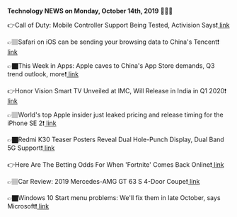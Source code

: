 <b>Technology NEWS on Monday, October 14th, 2019</b> 📡📡📡 

👉Call of Duty: Mobile Controller Support Being Tested, Activision Says❗️<a href='https://www.google.com/url?rct=j&sa=t&url=https://gadgets.ndtv.com/games/news/seo-headline-call-of-duty-mobile-controller-support-activision-tencent-games-2116646&ct=ga&cd=CAIyGmVjZmViYzNiZjFkNzQyNDM6Y29tOmVuOlVT&usg=AFQjCNHdrVaRKTyn91Q6dVzZPrpTWshMBQ'> link</a>

👉🏽Safari on iOS can be sending your browsing data to China's Tencent❗️<a href='https://www.google.com/url?rct=j&sa=t&url=https://appleinsider.com/articles/19/10/14/safari-on-ios-can-be-sending-your-browsing-data-to-chinas-tencent&ct=ga&cd=CAIyGmVjZmViYzNiZjFkNzQyNDM6Y29tOmVuOlVT&usg=AFQjCNGcsakOBlMp6Xbmaq3ubK0R7edhpw'> link</a>

👉🏿This Week in Apps: Apple caves to China's App Store demands, Q3 trend outlook, more❗️<a href='https://www.google.com/url?rct=j&sa=t&url=https://techcrunch.com/2019/10/12/this-week-in-apps-apple-caves-to-chinas-app-store-demands-q3-trend-outlook-more/&ct=ga&cd=CAIyGmVjZmViYzNiZjFkNzQyNDM6Y29tOmVuOlVT&usg=AFQjCNENCoZ602hN1HsdUaNdj_LvzuYg9g'> link</a>

👉Honor Vision Smart TV Unveiled at IMC, Will Release in India in Q1 2020❗️<a href='https://www.google.com/url?rct=j&sa=t&url=https://gadgets.ndtv.com/tv/news/honor-vision-pro-smart-tv-india-unveiling-release-date-price-expectations-2116641&ct=ga&cd=CAIyGmVjZmViYzNiZjFkNzQyNDM6Y29tOmVuOlVT&usg=AFQjCNEwcfZ2L6DCo_DNihkX8rf9rJEhiA'> link</a>

👉🏽World's top Apple insider just leaked pricing and release timing for the iPhone SE 2❗️<a href='https://www.google.com/url?rct=j&sa=t&url=https://bgr.com/2019/10/14/iphone-se-2-release-date-2020-specs-size/&ct=ga&cd=CAIyGmVjZmViYzNiZjFkNzQyNDM6Y29tOmVuOlVT&usg=AFQjCNEyH0CC4x4eoNKIBE5drTGjZV_UTg'> link</a>

👉🏿Redmi K30 Teaser Posters Reveal Dual Hole-Punch Display, Dual Band 5G Support❗️<a href='https://www.google.com/url?rct=j&sa=t&url=https://gadgets.ndtv.com/mobiles/news/redmi-k30-specifications-teaser-posters-reveal-dual-hole-punch-display-5g-sa-nsa-bands-2116637&ct=ga&cd=CAIyGmVjZmViYzNiZjFkNzQyNDM6Y29tOmVuOlVT&usg=AFQjCNGr_VzJdcHu1nIbECMT5Xr5na2Ejw'> link</a>

👉Here Are The Betting Odds For When 'Fortnite' Comes Back Online❗️<a href='https://www.google.com/url?rct=j&sa=t&url=https://www.forbes.com/sites/paultassi/2019/10/14/here-are-the-betting-odds-for-when-fortnite-comes-back-online/&ct=ga&cd=CAIyGmVjZmViYzNiZjFkNzQyNDM6Y29tOmVuOlVT&usg=AFQjCNEKu85PeJV62rB0Jy9kwCJAV9ivHg'> link</a>

👉🏽Car Review: 2019 Mercedes-AMG GT 63 S 4-Door Coupe❗️<a href='https://www.google.com/url?rct=j&sa=t&url=https://driving.ca/mercedes-benz/amg-gt-4-door/reviews/road-test/car-review-2019-mercedes-amg-gt-63-s-4-door-coupe&ct=ga&cd=CAIyGmVjZmViYzNiZjFkNzQyNDM6Y29tOmVuOlVT&usg=AFQjCNHhmmTTO_omiM5x-lLgaHAAzNoJ4Q'> link</a>

👉🏿Windows 10 Start menu problems: We'll fix them in late October, says Microsoft❗️<a href='https://www.google.com/url?rct=j&sa=t&url=https://www.zdnet.com/article/windows-10-start-menu-problems-well-fix-them-in-late-october-says-microsoft/&ct=ga&cd=CAIyGmVjZmViYzNiZjFkNzQyNDM6Y29tOmVuOlVT&usg=AFQjCNFuvyilCCH4Cr3qYPSzQ5xDR94BZA'> link</a>

